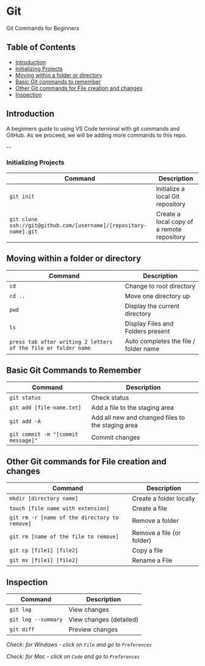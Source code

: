# Git

Git Commands for Beginners

## Table of Contents

- [Introduction](#introduction)
- [Initializing Projects](#api)
- [Moving within a folder or directory](#apis)
- [Basic Git commands to remember](#details)
- [Other Git commands for File creation and changes](#other)
- [Inspection](#insp)

## Introduction

A beginners guide to using VS Code terminal with git commands and GitHub. As we proceed, we will be adding more commands to this repo.

--

### Initializing Projects

| Command                                                           | Description                                |
| ----------------------------------------------------------------- | ------------------------------------------ |
| `git init`                                                        | Initialize a local Git repository          |
| `git clone ssh://git@github.com/[username]/[repository-name].git` | Create a local copy of a remote repository |

## Moving within a folder or directory

| Command                                                        | Description                           |
| -------------------------------------------------------------- | ------------------------------------- |
| `cd`                                                           | Change to root directory              |
| `cd ..`                                                        | Move one directory up                 |
| `pwd`                                                          | Display the current directory         |
| `ls`                                                           | Display Files and Folders present     |
| `press tab after writing 2 letters of the file or folder name` | Auto completes the file / folder name |

## Basic Git Commands to Remember

| Command                            | Description                                       |
| ---------------------------------- | ------------------------------------------------- |
| `git status`                       | Check status                                      |
| `git add [file-name.txt]`          | Add a file to the staging area                    |
| `git add -A`                       | Add all new and changed files to the staging area |
| `git commit -m "[commit message]"` | Commit changes                                    |

## Other Git commands for File creation and changes

| Command                                       | Description               |
| --------------------------------------------- | ------------------------- |
| `mkdir [directory name]`                      | Create a folder locally   |
| `touch [file name with extension]`            | Create a file             |
| `git rm -r [name of the directory to remove]` | Remove a folder           |
| `git rm [name of the file to remove]`         | Remove a file (or folder) |
| `git cp [file1] [file2]`                      | Copy a file               |
| `git mv [file1] [file2]`                      | Rename a File             |

## Inspection

| Command             | Description             |
| ------------------- | ----------------------- |
| `git log`           | View changes            |
| `git log --summary` | View changes (detailed) |
| `git diff `         | Preview changes         |

_Check: for Windows - click on `File` and go to `Preferences`_

_Check: for Mac - click on `Code` and go to `Preferences`_
